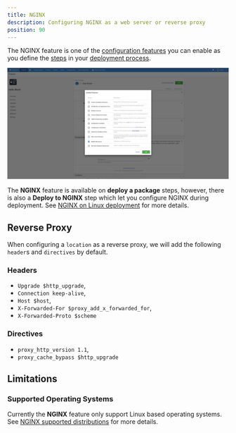 ```yaml
---
title: NGINX
description: Configuring NGINX as a web server or reverse proxy
position: 90
---
```


The NGINX feature is one of the [configuration features](/docs/deployment-process/configuration-features/index.md) you can enable as you define the [steps](/docs/deployment-process/steps/index.md) in your [deployment process](/docs/deployment-process/index.md).

![NGINX Web Server screenshot](nginx-web-server.png "width=500")

The **NGINX** feature is available on **deploy a package** steps, however, there is also a **Deploy to NGINX** step which let you configure NGINX during deployment. See [NGINX on Linux deployment](/docs/deployment-examples/nginx-on-linux-deployments/index.md) for more details.

## Reverse Proxy

When configuring a `location` as a reverse proxy, we will add the following `header`s and `directives` by default.

### Headers
- `Upgrade $http_upgrade`,
- `Connection keep-alive`,
- `Host $host`,
- `X-Forwarded-For $proxy_add_x_forwarded_for`,
- `X-Forwarded-Proto $scheme`

### Directives
- `proxy_http_version 1.1`,
- `proxy_cache_bypass $http_upgrade`

## Limitations

### Supported Operating Systems

Currently the **NGINX** feature only support Linux based operating systems. See [NGINX supported distributions](https://docs.nginx.com/nginx/technical-specs/#supported-distributions) for more details.
